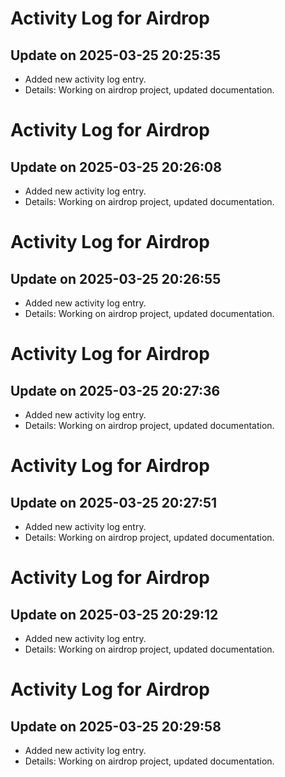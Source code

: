 # Activity Log for Airdrop

## Update on 2025-03-25 20:25:35
- Added new activity log entry.
- Details: Working on airdrop project, updated documentation.

# Activity Log for Airdrop

## Update on 2025-03-25 20:26:08
- Added new activity log entry.
- Details: Working on airdrop project, updated documentation.

# Activity Log for Airdrop

## Update on 2025-03-25 20:26:55
- Added new activity log entry.
- Details: Working on airdrop project, updated documentation.

# Activity Log for Airdrop

## Update on 2025-03-25 20:27:36
- Added new activity log entry.
- Details: Working on airdrop project, updated documentation.

# Activity Log for Airdrop

## Update on 2025-03-25 20:27:51
- Added new activity log entry.
- Details: Working on airdrop project, updated documentation.

# Activity Log for Airdrop

## Update on 2025-03-25 20:29:12
- Added new activity log entry.
- Details: Working on airdrop project, updated documentation.

# Activity Log for Airdrop

## Update on 2025-03-25 20:29:58
- Added new activity log entry.
- Details: Working on airdrop project, updated documentation.

